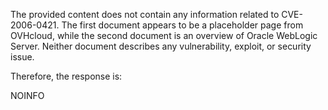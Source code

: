 The provided content does not contain any information related to CVE-2006-0421. The first document appears to be a placeholder page from OVHcloud, while the second document is an overview of Oracle WebLogic Server. Neither document describes any vulnerability, exploit, or security issue.

Therefore, the response is:

NOINFO